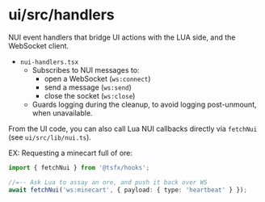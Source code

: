 # ui/src/handlers

NUI event handlers that bridge UI actions with the LUA side, and the WebSocket client.

- `nui-handlers.tsx`
  - Subscribes to NUI messages to:
    - open a WebSocket (`ws:connect`)
    - send a message (`ws:send`)
    - close the socket (`ws:close`)
  - Guards logging during the cleanup, to avoid logging post-unmount, when unavailable.

From the UI code, you can also call Lua NUI callbacks directly via `fetchNui` (see `ui/src/lib/nui.ts`). 

EX: Requesting a minecart full of ore:

```ts
import { fetchNui } from '@tsfx/hooks';

//=-- Ask Lua to assay an ore, and push it back over WS
await fetchNui('ws:minecart', { payload: { type: 'heartbeat' } });
```

